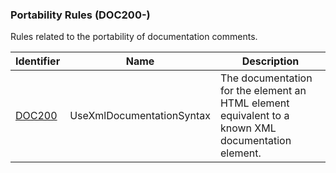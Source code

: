 ### Portability Rules (DOC200-)

Rules related to the portability of documentation comments.

Identifier | Name | Description
-----------|------|-------------
[DOC200](DOC200.md) | UseXmlDocumentationSyntax | The documentation for the element an HTML element equivalent to a known XML documentation element.
